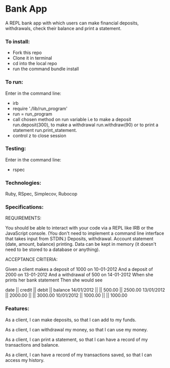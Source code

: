 # Bank App #

A REPL bank app with which users can make financial deposits, withdrawals, check their balance and print a statement. 

### To install: ###

* Fork this repo
* Clone it in terminal
* cd into the local repo
* run the command bundle install

### To run: ###

Enter in the command line:

* irb
* require './lib/run_program'
* run = run_program
* call chosen method on run variable i.e to make a deposit run.deposit(300), to make a withdrawal
run.withdraw(90) or to print a statement run.print_statement.
* control z to close session

### Testing: ###

Enter in the command line:

* rspec

### Technologies: ###

Ruby, RSpec, Simplecov, Rubocop

### Specifications: ###

REQUIREMENTS:

You should be able to interact with your code via a REPL like IRB or the JavaScript console. (You don't need to implement a command line interface that takes input from STDIN.)
Deposits, withdrawal.
Account statement (date, amount, balance) printing.
Data can be kept in memory (it doesn't need to be stored to a database or anything).


ACCEPTANCE CRITERIA:

Given a client makes a deposit of 1000 on 10-01-2012
And a deposit of 2000 on 13-01-2012
And a withdrawal of 500 on 14-01-2012
When she prints her bank statement
Then she would see

date || credit || debit || balance
14/01/2012 || || 500.00 || 2500.00
13/01/2012 || 2000.00 || || 3000.00
10/01/2012 || 1000.00 || || 1000.00

### Features: ###

As a client,
I can make deposits,
so that I can add to my funds.

As a client,
I can withdrawal my money,
so that I can use my money.

As a client,
I can print a statement,
so that I can have a record of my transactions and balance.

As a client,
I can have a record of my transactions saved,
so that I can access my history.
